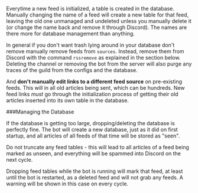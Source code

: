 Everytime a new feed is initialized, a table is created in the database. Manually changing the name of a feed will create a new table for that feed, leaving the old one unmanaged and undeleted unless you manually delete it (or change the name back and remove it through Discord). The names are there more for database management than anything.

In general if you don't want trash lying around in your database don't remove manually remove feeds from `sources`. Instead, remove them from Discord with the command `rssremove` as explained in the section below. Deleting the channel or removing the bot from the server will also purge any traces of the guild from the configs and the database.

And **don't manually edit links to a different feed source** on pre-existing feeds. This will in all old articles being sent, which can be hundreds. New feed links *must* go through the initialization process of getting their old articles inserted into its own table in the database.

###Managing the Database

If the database is getting too large, dropping/deleting the database is perfectly fine. The bot will create a new database, just as it did on first startup, and all articles of all feeds of that time will be stored as "seen".

Do not truncate any feed tables - this will lead to all articles of a feed being marked as unseen, and everything will be spammed into Discord on the next cycle.

Dropping feed tables while the bot is running will mark that feed, at least until the bot is restarted, as a deleted feed and will not grab any feeds. A warning will be shown in this case on every cycle.